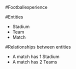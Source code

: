 #Footballexperience

#Entities
- Stadium
- Team
- Match

#Relationships between entities
- A match has 1 Stadium
- A match has 2 Teams